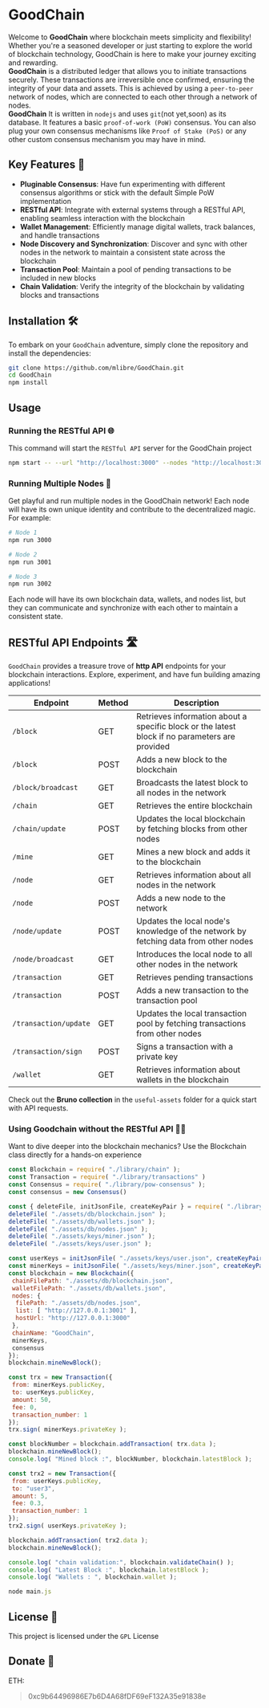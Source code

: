 # GoodChain

Welcome to **GoodChain**  where blockchain meets simplicity and flexibility!  
Whether you're a seasoned developer or just starting to explore the world of blockchain technology, GoodChain is here to make your journey exciting and rewarding.  
**GoodChain** is a distributed ledger that allows you to initiate transactions securely. These transactions are irreversible once confirmed, ensuring the integrity of your data and assets. This is achieved by using a `peer-to-peer` network of nodes, which are connected to each other through a network of nodes.  
**GoodChain** It is written in `nodejs` and uses `git`(not yet,soon) as its database. It features a basic `proof-of-work (PoW)` consensus. You can also plug your own consensus mechanisms like `Proof of Stake (PoS)` or any other custom consensus mechanism you may have in mind.

## Key Features 🚀

- **Pluginable Consensus**: Have fun experimenting with different consensus algorithms or stick with the default Simple PoW implementation
- **RESTful API**: Integrate with external systems through a RESTful API, enabling seamless interaction with the blockchain
- **Wallet Management**: Efficiently manage digital wallets, track balances, and handle transactions
- **Node Discovery and Synchronization**: Discover and sync with other nodes in the network to maintain a consistent state across the blockchain
- **Transaction Pool**: Maintain a pool of pending transactions to be included in new blocks
- **Chain Validation**: Verify the integrity of the blockchain by validating blocks and transactions

## Installation 🛠️

To embark on your `GoodChain` adventure, simply clone the repository and install the dependencies:

```bash
git clone https://github.com/mlibre/GoodChain.git
cd GoodChain
npm install
```

## Usage

### Running the RESTful API 🌐

This command will start the `RESTful API` server for the GoodChain project

```bash
npm start -- --url "http://localhost:3000" --nodes "http://localhost:3001" --blockchainFile "./db/blockchain.json" --walletsFile "./db/wallets.json" --minerKeysFile "./keys/miner.json" --blockchainName "GoodChain"
```

### Running Multiple Nodes 🌟

Get playful and run multiple nodes in the GoodChain network! Each node will have its own unique identity and contribute to the decentralized magic. For example:

```bash
# Node 1
npm run 3000

# Node 2
npm run 3001

# Node 3
npm run 3002
```

Each node will have its own blockchain data, wallets, and nodes list, but they can communicate and synchronize with each other to maintain a consistent state.

## RESTful API Endpoints 🛣️

`GoodChain` provides a treasure trove of **http API** endpoints for your blockchain interactions. Explore, experiment, and have fun building amazing applications!

| Endpoint              | Method | Description                                                                                    |
| --------------------- | ------ | ---------------------------------------------------------------------------------------------- |
| `/block`              | GET    | Retrieves information about a specific block or the latest block if no parameters are provided |
| `/block`              | POST   | Adds a new block to the blockchain                                                             |
| `/block/broadcast`    | GET    | Broadcasts the latest block to all nodes in the network                                        |
| `/chain`              | GET    | Retrieves the entire blockchain                                                                |
| `/chain/update`       | POST   | Updates the local blockchain by fetching blocks from other nodes                               |
| `/mine`               | GET    | Mines a new block and adds it to the blockchain                                                |
| `/node`               | GET    | Retrieves information about all nodes in the network                                           |
| `/node`               | POST   | Adds a new node to the network                                                                 |
| `/node/update`        | POST   | Updates the local node's knowledge of the network by fetching data from other nodes            |
| `/node/broadcast`     | GET    | Introduces the local node to all other nodes in the network                                    |
| `/transaction`        | GET    | Retrieves pending transactions                                                                 |
| `/transaction`        | POST   | Adds a new transaction to the transaction pool                                                 |
| `/transaction/update` | GET    | Updates the local transaction pool by fetching transactions from other nodes                   |
| `/transaction/sign`   | POST   | Signs a transaction with a private key                                                         |
| `/wallet`             | GET    | Retrieves information about wallets in the blockchain                                          |

Check out the **Bruno collection** in the `useful-assets` folder for a quick start with API requests.

### Using Goodchain without the RESTful API 🏃‍♂️

Want to dive deeper into the blockchain mechanics? Use the Blockchain class directly for a hands-on experience

```javascript
const Blockchain = require( "./library/chain" );
const Transaction = require( "./library/transactions" )
const Consensus = require( "./library/pow-consensus" );
const consensus = new Consensus()

const { deleteFile, initJsonFile, createKeyPair } = require( "./library/utils" )
deleteFile( "./assets/db/blockchain.json" );
deleteFile( "./assets/db/wallets.json" );
deleteFile( "./assets/db/nodes.json" );
deleteFile( "./assets/keys/miner.json" );
deleteFile( "./assets/keys/user.json" );

const userKeys = initJsonFile( "./assets/keys/user.json", createKeyPair() );
const minerKeys = initJsonFile( "./assets/keys/miner.json", createKeyPair() );
const blockchain = new Blockchain({
 chainFilePath: "./assets/db/blockchain.json",
 walletFilePath: "./assets/db/wallets.json",
 nodes: {
  filePath: "./assets/db/nodes.json",
  list: [ "http://127.0.0.1:3001" ],
  hostUrl: "http://127.0.0.1:3000"
 },
 chainName: "GoodChain",
 minerKeys,
 consensus
});
blockchain.mineNewBlock();

const trx = new Transaction({
 from: minerKeys.publicKey,
 to: userKeys.publicKey,
 amount: 50,
 fee: 0,
 transaction_number: 1
});
trx.sign( minerKeys.privateKey );

const blockNumber = blockchain.addTransaction( trx.data );
blockchain.mineNewBlock();
console.log( "Mined block :", blockNumber, blockchain.latestBlock );

const trx2 = new Transaction({
 from: userKeys.publicKey,
 to: "user3",
 amount: 5,
 fee: 0.3,
 transaction_number: 1
});
trx2.sign( userKeys.privateKey );

blockchain.addTransaction( trx2.data );
blockchain.mineNewBlock();

console.log( "chain validation:", blockchain.validateChain() );
console.log( "Latest Block :", blockchain.latestBlock );
console.log( "Wallets : ", blockchain.wallet );

```

```js
node main.js
```

## License 📜

This project is licensed under the `GPL` License

## Donate 💖

ETH:
> 0xc9b64496986E7b6D4A68fDF69eF132A35e91838e
